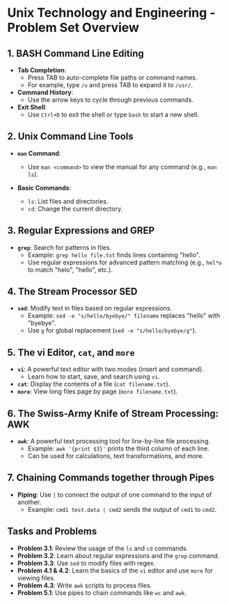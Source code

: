 # Unix Technology and Engineering - Problem Set Overview

## 1. BASH Command Line Editing
- **Tab Completion**: 
  - Press TAB to auto-complete file paths or command names.
  - For example, type `/u` and press TAB to expand it to `/usr/`.
- **Command History**: 
  - Use the arrow keys to cycle through previous commands.
- **Exit Shell**: 
  - Use `Ctrl+D` to exit the shell or type `bash` to start a new shell.

## 2. Unix Command Line Tools
- **`man` Command**: 
  - Use `man <command>` to view the manual for any command (e.g., `man ls`).
  
- **Basic Commands**:
  - `ls`: List files and directories.
  - `cd`: Change the current directory.

## 3. Regular Expressions and GREP
- **`grep`**: Search for patterns in files.
  - Example: `grep hello file.txt` finds lines containing "hello".
  - Use regular expressions for advanced pattern matching (e.g., `hel*o` to match "helo", "hello", etc.).

## 4. The Stream Processor SED
- **`sed`**: Modify text in files based on regular expressions.
  - Example: `sed -e "s/hello/byebye/" filename` replaces "hello" with "byebye".
  - Use `g` for global replacement (`sed -e "s/hello/byebye/g"`).

## 5. The vi Editor, `cat`, and `more`
- **`vi`**: A powerful text editor with two modes (insert and command).
  - Learn how to start, save, and search using `vi`.
- **`cat`**: Display the contents of a file (`cat filename.txt`).
- **`more`**: View long files page by page (`more filename.txt`).

## 6. The Swiss-Army Knife of Stream Processing: AWK
- **`awk`**: A powerful text processing tool for line-by-line file processing.
  - Example: `awk '{print $3}'` prints the third column of each line.
  - Can be used for calculations, text transformations, and more.

## 7. Chaining Commands together through Pipes
- **Piping**: Use `|` to connect the output of one command to the input of another.
  - Example: `cmd1 test.data | cmd2` sends the output of `cmd1` to `cmd2`.

## Tasks and Problems
- **Problem 3.1**: Review the usage of the `ls` and `cd` commands.
- **Problem 3.2**: Learn about regular expressions and the `grep` command.
- **Problem 3.3**: Use `sed` to modify files with regex.
- **Problem 4.1 & 4.2**: Learn the basics of the `vi` editor and use `more` for viewing files.
- **Problem 4.3**: Write `awk` scripts to process files.
- **Problem 5.1**: Use pipes to chain commands like `wc` and `awk`.
